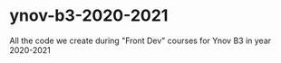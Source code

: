 # ynov-b3-2020-2021
All the code we create during "Front Dev" courses for Ynov B3 in year 2020-2021
